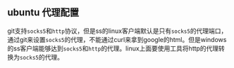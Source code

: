 ## ubuntu 代理配置

git支持`socks5`和`http`协议，但是ss的linux客户端默认是只有`socks5`的代理端口，通过git来设置`socks5`的代理，不能通过curl来拿到google的html。但是windows的ss客户端能够达到`socks5`和`http`的代理。linux上面要使用工具将http的代理转换为`socks5`的代理。

